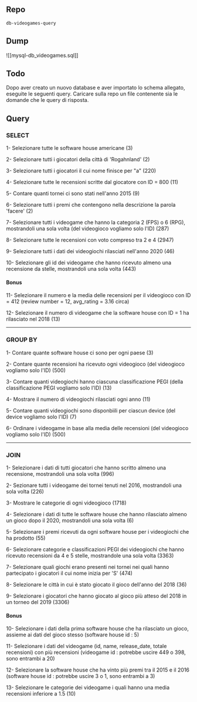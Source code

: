 ## Repo
`db-videogames-query`

## Dump
![[mysql-db_videogames.sql]]

## Todo
Dopo aver creato un nuovo database e aver importato lo schema allegato, eseguite le seguenti query. Caricare sulla repo un file contenente sia le domande che le query di risposta.

## Query
### SELECT
1- Selezionare tutte le software house americane (3)

2- Selezionare tutti i giocatori della città di 'Rogahnland' (2)

3- Selezionare tutti i giocatori il cui nome finisce per "a" (220)

4- Selezionare tutte le recensioni scritte dal giocatore con ID = 800 (11)

5- Contare quanti tornei ci sono stati nell'anno 2015 (9)

6- Selezionare tutti i premi che contengono nella descrizione la parola 'facere' (2)

7- Selezionare tutti i videogame che hanno la categoria 2 (FPS) o 6 (RPG), mostrandoli una sola volta (del videogioco vogliamo solo l'ID) (287)

8- Selezionare tutte le recensioni con voto compreso tra 2 e 4 (2947)

9- Selezionare tutti i dati dei videogiochi rilasciati nell'anno 2020 (46)

10- Selezionare gli id dei videogame che hanno ricevuto almeno una recensione da stelle, mostrandoli una sola volta (443)

#### Bonus
11- Selezionare il numero e la media delle recensioni per il videogioco con ID = 412 (review number = 12, avg_rating = 3.16 circa)

12- Selezionare il numero di videogame che la software house con ID = 1 ha rilasciato nel 2018 (13)

---

### GROUP BY
1- Contare quante software house ci sono per ogni paese (3)

2- Contare quante recensioni ha ricevuto ogni videogioco (del videogioco vogliamo solo l'ID) (500)

3- Contare quanti videogiochi hanno ciascuna classificazione PEGI (della classificazione PEGI vogliamo solo l'ID) (13)

4- Mostrare il numero di videogiochi rilasciati ogni anno (11)

5- Contare quanti videogiochi sono disponbiili per ciascun device (del device vogliamo solo l'ID) (7)

6- Ordinare i videogame in base alla media delle recensioni (del videogioco vogliamo solo l'ID) (500)

---

### JOIN

1- Selezionare i dati di tutti giocatori che hanno scritto almeno una recensione, mostrandoli una sola volta (996)

2- Sezionare tutti i videogame dei tornei tenuti nel 2016, mostrandoli una sola volta (226)

3- Mostrare le categorie di ogni videogioco (1718)

4- Selezionare i dati di tutte le software house che hanno rilasciato almeno un gioco dopo il 2020, mostrandoli una sola volta (6)

5- Selezionare i premi ricevuti da ogni software house per i videogiochi che ha prodotto (55)

6- Selezionare categorie e classificazioni PEGI dei videogiochi che hanno ricevuto recensioni da 4 e 5 stelle, mostrandole una sola volta (3363)

7- Selezionare quali giochi erano presenti nei tornei nei quali hanno partecipato i giocatori il cui nome inizia per 'S' (474)

8- Selezionare le città in cui è stato giocato il gioco dell'anno del 2018 (36)

9- Selezionare i giocatori che hanno giocato al gioco più atteso del 2018 in un torneo del 2019 (3306)


#### Bonus
10- Selezionare i dati della prima software house che ha rilasciato un gioco, assieme ai dati del gioco stesso (software house id : 5)

11- Selezionare i dati del videogame (id, name, release_date, totale recensioni) con più recensioni (videogame id : potrebbe uscire 449 o 398, sono entrambi a 20)

12- Selezionare la software house che ha vinto più premi tra il 2015 e il 2016 (software house id : potrebbe uscire 3 o 1, sono entrambi a 3)

13- Selezionare le categorie dei videogame i quali hanno una media recensioni inferiore a 1.5 (10)